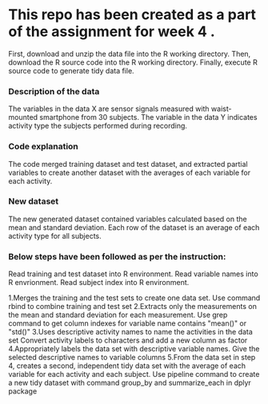 # This repo has been created as a part of the assignment for week 4 .

First, download and unzip the data file into the R working directory. Then, download the R source code into the R working directory.
Finally, execute R source code to generate tidy data file.

### Description of the data

The variables in the data X are sensor signals measured with waist-mounted smartphone from 30 subjects. The variable in the data Y indicates activity type the subjects performed during recording.

### Code explanation

The code merged training dataset and test dataset, and extracted partial variables to create another dataset with the averages of each variable for each activity.

### New dataset

The new generated dataset contained variables calculated based on the mean and standard deviation. Each row of the dataset is an average of each activity type for all subjects.

### Below steps have been followed as per the instruction:

Read training and test dataset into R environment. Read variable names into R envrionment. Read subject index into R environment.

1.Merges the training and the test sets to create one data set. Use command rbind to combine training and test set
2.Extracts only the measurements on the mean and standard deviation for each measurement. Use grep command to get column indexes for variable name contains "mean()" or "std()"
3.Uses descriptive activity names to name the activities in the data set Convert activity labels to characters and add a new column as factor
4.Appropriately labels the data set with descriptive variable names. Give the selected descriptive names to variable columns
5.From the data set in step 4, creates a second, independent tidy data set with the average of each variable for each activity and each subject. Use pipeline command to create a new tidy dataset with command group_by and summarize_each in dplyr package
